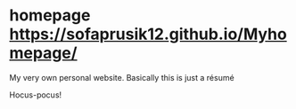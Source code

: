 # homepage  https://sofaprusik12.github.io/Myhomepage/
My very own personal website. Basically this is just a résumé

Hocus-pocus!
